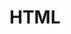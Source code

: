 # HTML
<!DOCTYPE html>
<html>
<head>
    <meta charset="UTF-8">
    <title>2023_03_20</title>
    <style>
        *{
            margin: 0;
            padding: 0;
        }
        #header{
            width: 100%;
            height: 80px;
            background: #222;
            color: white;
        }
        #logo{
            width: 40%;
            height: 80px;
            background: #474747;
            float: left;
        }

        #logo> h1{
            line-height: 70px;
            text-align: center;
        }

        #nav{
            width: 60%;
            height: 80px;
            background: #474747;
            float: left; 
        }

        #nav > ul{
            list-style: none;
        }

        #nav > ul >li{
            float: left;
            width: 25%;
            height: 80px;
            text-align: center;
            line-height: 80px;
            transition: all 0.3s;
        }

        #nav > ul >li:hover{
            float: left;
            width: 25%;
            height: 80px;
            text-align: center;
            font-size: 30px;
            font-weight: bold;
            transition: all 0.3s;
        }
    </style>
</head>
<body>
    <div id="header">
        <div id="logo">
            <h1>HOME</h1>
        </div>
        <div id="nav">
            <ul>
                <li>Main_menu1</li>
                <li>Main_menu2</li>
                <li>Main_menu3</li>
                <li>Main_menu4</li>
            </ul>
        </div>
    </div>
</body>
</html>
